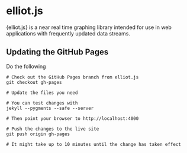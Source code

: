 # elliot.js

{elliot.js} is a near real time graphing library intended for use in web applications with frequently updated data streams.

## Updating the GitHub Pages

Do the following

    # Check out the GitHub Pages branch from elliot.js
    git checkout gh-pages
    
    # Update the files you need

    # You can test changes with
    jekyll --pygments --safe --server

    # Then point your browser to http://localhost:4000

    # Push the changes to the live site
    git push origin gh-pages

    # It might take up to 10 minutes until the change has taken effect

